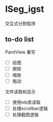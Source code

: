 # ISeg_igst
交互式分割程序

## to-do list
PaintView 重写
- [ ] 绘图
- [ ] 擦除
- [ ] 缩放
- [ ] 拖动

文件读取和显示
- [ ] 使用nib库读取
- [ ] 处理scrollbar逻辑
- [ ] 处理截图逻辑